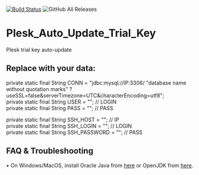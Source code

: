 
[![Build Status](https://travis-ci.com/megoRU/Plesk_Auto_Update_Trial_Key.svg?branch=master)](https://travis-ci.com/megoRU/Plesk_Auto_Update_Trial_Key) ![GitHub All Releases](https://img.shields.io/github/downloads/megoRU/Plesk_Auto_Update_Trial_Key/total)

# Plesk_Auto_Update_Trial_Key
Plesk trial key auto-update

## Replace with your data:
private static final String CONN = "jdbc:mysql://IP:3306/ "database name without quotation marks" ?useSSL=false&serverTimezone=UTC&characterEncoding=utf8"; <br>
private static final String USER = ""; // LOGIN <br>
private static final String PASS = ""; // PASS  <br>

private static final String SSH_HOST = ""; // IP <br>
private static final String SSH_LOGIN = ""; // LOGIN <br>
private static final String SSH_PASSWORD = ""; // PASS <br>


## FAQ & Troubleshooting

• On Windows/MacOS, install Oracle Java from [here](https://www.oracle.com/java/technologies/javase-downloads.html) or OpenJDK from [here](https://adoptopenjdk.net/).
